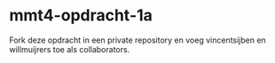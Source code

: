 # mmt4-opdracht-1a

Fork deze opdracht in een private repository en voeg vincentsijben en willmuijrers toe als collaborators.
